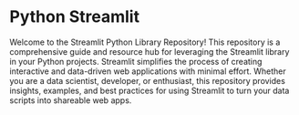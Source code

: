 # Python Streamlit

Welcome to the Streamlit Python Library Repository! This repository is a comprehensive guide and resource hub for leveraging the Streamlit library in your Python projects. Streamlit simplifies the process of creating interactive and data-driven web applications with minimal effort. Whether you are a data scientist, developer, or enthusiast, this repository provides insights, examples, and best practices for using Streamlit to turn your data scripts into shareable web apps.
